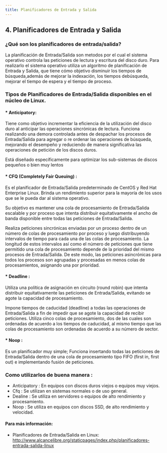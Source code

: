 ```yaml
---
title: Planificadores de Entrada y Salida
---
```

## 4. Planificadores de Entrada y Salida

### ¿Qué son los planificadores de entrada/salida?

La planificación de Entrada/Salida son metodos por el cual el sistema operativo controla las peticiones de lectura y escritura del disco
duro.
Para realizarlo el sistema operativo utiliza un algoritmo de planificación de Entrada y Salida, que tiene cómo objetivo disminuir los tiempos de búsqueda,además  de mejorar la indexación, los tiempos debúsqueda, mejorar el tiempo de espera y el tiempo de proceso.

### Tipos de Planificadores de Entrada/Salida disponibles en el núcleo de Linux.

#### * Anticipatory:
Tiene como objetivo incrementar la eficiencia de la utilización del disco duro al anticipar las operaciones sincrónicas de lectura. 
Funciona realizando una demora controlada antes de despachar los procesos de Entrada/Salida para agregar o re ordenar las operaciones de búsqueda, mejorando el desempeño y reduciendo de manera significativa las operaciones de petición de los discos duros. 

Está diseñado específicamente para optimizar los sub-sistemas de discos pequeños o bien muy lentos


#### * CFQ (Completely Fair Queuing) :
Es el planificador de Entrada/Salida predeterminado de CentOS y Red Hat Enterprise Linux. Brinda un rendimiento superior para la mayoría de los usos que se le pueda dar al sistema operativo.

Su objetivo es mantener una cola de procesamiento de Entrada/Salida escalable y por proceso que intenta distribuir equitativamente el ancho de banda disponible entre todas las peticiones de Entrada/Salida.

Realiza peticiones sincrónicas enviadas por un proceso dentro de un número de colas de procesamiento por proceso y luego distribuyendo intervalos de tiempo para cada una de las colas de procesamiento. La longitud de estos intervalos así como el número de peticiones que tiene permitido una cola de procesamiento depende de la prioridad del mismo procesos de Entrada/Salida. De este modo, las peticiones asincrónicas para todos los procesos son agrupadas y procesadas en menos colas de procesamientos, asignando una por prioridad.


#### * Deadline :
 Utiliza una política de asignación en circuito (round robin) que intenta distribuir equitativamente las peticiones de Entrada/Salida, evitando se agote la capacidad de procesamiento.

Impone tiempos de caducidad (deadline) a todas las operaciones de Entrada/Salida a fin de impedir que se agote la capacidad de recibir peticiones. Utiliza cinco colas de procesamiento, dos de las cuales son ordenadas de acuerdo a los tiempos de caducidad, al mismo tiempo que las colas de procesamiento son ordenadas de acuerdo a su número de sector.


#### * Noop :
Es un planificador muy simple; Funciona insertando todas las peticiones de Entrada/Salida dentro de una cola de procesamiento tipo FIFO (first in, first out) e implementando fusión de peticiones.




### Como utilizarlos de buena manera :

* Anticipatory : En equipos con discos duros viejos o equipos muy viejos.
* Cfq : Se utilizan en sistemas normales o de uso general.
* Dealine : Se utiliza en servidores o equipos de alto rendimiento y procesamiento.
* Noop : Se utiliza en equipos con discos SSD,  de alto rendimiento y velocidad.




#### Para más información:
<!-- Please add any articles you think might be helpful to read before writing the article -->
- Planificadores de Entrada/Salida en Linux:   <a href='http://www.alcancelibre.org/staticpages/index.php/planificadores-entrada-salida-linux' target='_blank' rel='nofollow'>http://www.alcancelibre.org/staticpages/index.php/planificadores-entrada-salida-linux</a>